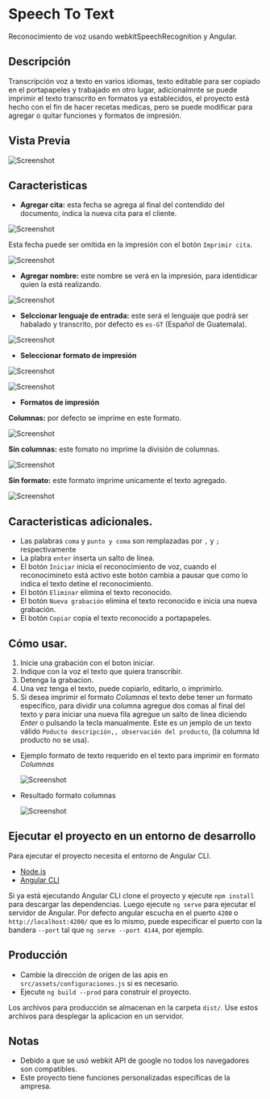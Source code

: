 # Speech To Text

Reconocimiento de voz usando webkitSpeechRecognition y Angular.

## Descripción
Transcripción voz a texto en varios idiomas, texto editable para ser copiado en el portapapeles y trabajado en otro lugar, adicionalmnte se puede imprimir el texto transcrito en formatos ya establecidos, el proyecto está hecho con el fin de hacer recetas medicas, pero se puede modificar para agregar o quitar funciones y formatos de impresión.

## Vista Previa

![Screenshot](preview.png)

## Caracteristicas

* **Agregar cita:** esta fecha se agrega al final del contendido del documento, indica la nueva cita para el cliente.

![Screenshot](agregar_fecha_cita.png)

   Esta fecha puede ser omitida en la impresión con el botón `Imprimir cita`.

![Screenshot](imprimir_cita.png)

* **Agregar nombre:** este nombre se verá en la impresión, para identidicar quien la está realizando.

![Screenshot](agregar_nombre.png)

* **Selccionar lenguaje de entrada:** este será el lenguaje que podrá ser habalado y transcrito, por defecto es `es-GT` (Español de Guatemala).

![Screenshot](seleccionar_idioma.png)

* **Seleccionar formato de impresión**

![Screenshot](seleccinar_fomato.png)

![Screenshot](formatos_disponibles.png)

* **Formatos de impresión**

**Columnas:** por defecto se imprime en este formato.

![Screenshot](formato_columnas.png)

**Sin columnas:** este fomato no imprime la división de columnas.

![Screenshot](formato_sin_columnas.png)

**Sin formato:** este formato imprime unicamente el texto agregado.

![Screenshot](formato_sin_formato.png)

## Caracteristicas adicionales.

* Las palabras `coma` y `punto y coma` son remplazadas por `,` y `;` respectivamente
* La plabra `enter` inserta un salto de linea.
* El botón `Iniciar` inicia el reconocimiento de voz, cuando el reconocimineto está activo este botón cambia a pausar que como lo indica el texto detine el reconocimiento.
* El botón `Eliminar` elimina el texto reconocido.
* El botón `Nueva grabación` elimina el texto reconocido e inicia una nueva grabación.
* El botón `Copiar` copia el texto reconocido a portapapeles.

## Cómo usar.

1. Inicie una grabación con el boton iniciar.
2. Indique con la voz el texto que quiera transcribir.
3. Detenga la grabacion.
4. Una vez tenga el texto, puede copiarlo, editarlo, o imprimirlo.
5. Si desea imprimir el formato *Columnas* el texto debe tener un formato específico, para dividir una columna agregue dos comas al final del texto y para iniciar una nueva fila agregue un salto de linea diciendo *Enter* o pulsando la tecla manualmente. Este es un jemplo de un texto válido `Poducto descripción,, observación del producto`, (la columna Id producto no se usa).

  - Ejemplo formato de texto requerido en el texto para imprimir en formato *Columnas*
  
    ![Screenshot](ejemplo_columnas.png)
    
  - Resultado formato columnas
    
    ![Screenshot](resultado_columnas.png)

## Ejecutar el proyecto en un entorno de desarrollo

Para ejecutar el proyecto necesita el entorno de Angular CLI.
* [Node.js](https://nodejs.org/es/download/)
* [Angular CLI](https://angular.io/guide/setup-local#install-the-angular-cli)

Si ya está ejecutando Angular CLI clone el proyecto y ejecute `npm install` para descargar las dependencias. Luego ejecute `ng serve` para ejecutar el servidor de Angular. Por defecto angular escucha en el puerto `4200` o `http://localhost:4200/` que es lo mismo, puede especificar el puerto con la bandera `--port` tal que `ng serve --port 4144`, por ejemplo.

## Producción
* Cambie la dirección de origen de las apis en `src/assets/configuraciones.js` si es necesario.
* Ejecute `ng build --prod` para construir el proyecto. 

Los archivos para producción se almacenan en la carpeta `dist/`. Use estos archivos para desplegar la aplicacion en un servidor.

<!--
## Demo

Puede ver una [demostración del proyecto aquí.](https://b3rert.github.io/speech-angular-js/)
-->
## Notas
* Debido a que se usó webkit API de google no todos los navegadores son compatibles.
* Este proyecto tiene funciones personalizadas especificas de la ampresa.
